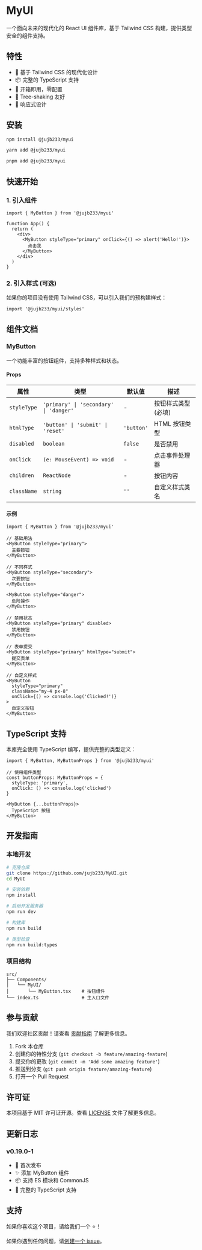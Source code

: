 # MyUI

一个面向未来的现代化的 React UI 组件库，基于 Tailwind CSS 构建，提供类型安全的组件支持。

## 特性

- 🎨 基于 Tailwind CSS 的现代化设计
- 📦 完整的 TypeScript 支持
- 🚀 开箱即用，零配置
- 🎯 Tree-shaking 友好
- 📱 响应式设计

## 安装

```bash
npm install @jujb233/myui
```

```bash
yarn add @jujb233/myui
```

```bash
pnpm add @jujb233/myui
```

## 快速开始

### 1. 引入组件

```tsx
import { MyButton } from '@jujb233/myui'

function App() {
  return (
    <div>
      <MyButton styleType="primary" onClick={() => alert('Hello!')}>
        点击我
      </MyButton>
    </div>
  )
}
```

### 2. 引入样式 (可选)

如果你的项目没有使用 Tailwind CSS，可以引入我们的预构建样式：

```tsx
import '@jujb233/myui/styles'
```

## 组件文档

### MyButton

一个功能丰富的按钮组件，支持多种样式和状态。

#### Props

| 属性 | 类型 | 默认值 | 描述 |
|------|------|--------|------|
| `styleType` | `'primary' \| 'secondary' \| 'danger'` | - | 按钮样式类型 (必填) |
| `htmlType` | `'button' \| 'submit' \| 'reset'` | `'button'` | HTML 按钮类型 |
| `disabled` | `boolean` | `false` | 是否禁用 |
| `onClick` | `(e: MouseEvent) => void` | - | 点击事件处理器 |
| `children` | `ReactNode` | - | 按钮内容 |
| `className` | `string` | `''` | 自定义样式类名 |

#### 示例

```tsx
import { MyButton } from '@jujb233/myui'

// 基础用法
<MyButton styleType="primary">
  主要按钮
</MyButton>

// 不同样式
<MyButton styleType="secondary">
  次要按钮
</MyButton>

<MyButton styleType="danger">
  危险操作
</MyButton>

// 禁用状态
<MyButton styleType="primary" disabled>
  禁用按钮
</MyButton>

// 表单提交
<MyButton styleType="primary" htmlType="submit">
  提交表单
</MyButton>

// 自定义样式
<MyButton 
  styleType="primary" 
  className="my-4 px-8"
  onClick={() => console.log('Clicked!')}
>
  自定义按钮
</MyButton>
```

## TypeScript 支持

本库完全使用 TypeScript 编写，提供完整的类型定义：

```tsx
import { MyButton, MyButtonProps } from '@jujb233/myui'

// 使用组件类型
const buttonProps: MyButtonProps = {
  styleType: 'primary',
  onClick: () => console.log('clicked')
}

<MyButton {...buttonProps}>
  TypeScript 按钮
</MyButton>
```

## 开发指南

### 本地开发

```bash
# 克隆仓库
git clone https://github.com/jujb233/MyUI.git
cd MyUI

# 安装依赖
npm install

# 启动开发服务器
npm run dev

# 构建库
npm run build

# 类型检查
npm run build:types
```

### 项目结构

```
src/
├── Components/
│   └── MyUI/
│       └── MyButton.tsx    # 按钮组件
└── index.ts                # 主入口文件
```

## 参与贡献

我们欢迎社区贡献！请查看 [贡献指南](CONTRIBUTING.md) 了解更多信息。

1. Fork 本仓库
2. 创建你的特性分支 (`git checkout -b feature/amazing-feature`)
3. 提交你的更改 (`git commit -m 'Add some amazing feature'`)
4. 推送到分支 (`git push origin feature/amazing-feature`)
5. 打开一个 Pull Request

## 许可证

本项目基于 MIT 许可证开源。查看 [LICENSE](LICENSE) 文件了解更多信息。

## 更新日志

### v0.19.0-1

- 🎉 首次发布
- ✨ 添加 MyButton 组件
- 📦 支持 ES 模块和 CommonJS
- 🎯 完整的 TypeScript 支持

## 支持

如果你喜欢这个项目，请给我们一个 ⭐️！

如果你遇到任何问题，请[创建一个 issue](https://github.com/jujb233/MyUI/issues)。
